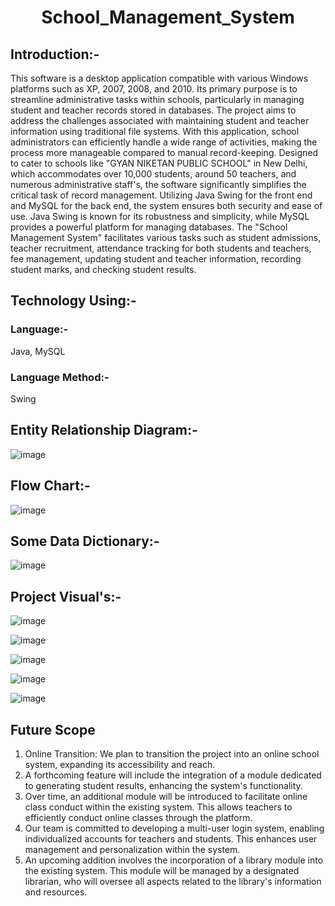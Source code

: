 <h1 align="center">School_Management_System</h1>

<h2>Introduction:-</h2>
This software is a desktop application compatible with various Windows platforms such as XP, 
2007, 2008, and 2010. Its primary purpose is to streamline administrative tasks within schools, 
particularly in managing student and teacher records stored in databases.
The project aims to address the challenges associated with maintaining student and teacher 
information using traditional file systems. With this application, school administrators can 
efficiently handle a wide range of activities, making the process more manageable compared to 
manual record-keeping.
Designed to cater to schools like "GYAN NIKETAN PUBLIC SCHOOL" in New Delhi, which 
accommodates over 10,000 students, around 50 teachers, and numerous administrative staff's, 
the software significantly simplifies the critical task of record management.
Utilizing Java Swing for the front end and MySQL for the back end, the system ensures both 
security and ease of use. Java Swing is known for its robustness and simplicity, while MySQL 
provides a powerful platform for managing databases.
The "School Management System" facilitates various tasks such as student admissions, teacher 
recruitment, attendance tracking for both students and teachers, fee management, updating 
student and teacher information, recording student marks, and checking student results.

<h2>Technology Using:-</h2>
<h3>Language:-</h3>
Java, MySQL
<h3> Language Method:-</h3>
Swing
<h2>Entity Relationship Diagram:-</h2>

![image](https://github.com/user-attachments/assets/67a4a180-aa21-4987-b87d-227341f4a4e7)

<h2>Flow Chart:-</h2>

![image](https://github.com/user-attachments/assets/2c567fcb-cc05-4c2c-88b6-542eeba710ac)

<h2>Some Data Dictionary:-</h2>

![image](https://github.com/user-attachments/assets/00068141-33f8-4d3f-bb73-c647d006a5b5)

<h2>Project Visual's:-</h2>

![image](https://github.com/user-attachments/assets/5872f0fd-5fe5-40c5-94ce-94ebf79fddb5)

![image](https://github.com/user-attachments/assets/1c0d5e94-5662-4986-8c78-c0457547b6da)

![image](https://github.com/user-attachments/assets/36d023bc-646a-42f8-aeb1-61ac68715f66)

![image](https://github.com/user-attachments/assets/9953c8e1-8918-4f46-96f6-7899a2389728)

![image](https://github.com/user-attachments/assets/01843fdd-1f78-42c6-81f9-f2117591aaba)

<h2>Future Scope</h2>

1. Online Transition: We plan to transition the project into an online school system, 
expanding its accessibility and reach.
2. A forthcoming feature will include the integration of a 
module dedicated to generating student results, enhancing the system's functionality.
3. Over time, an additional module will be introduced to 
facilitate online class conduct within the existing system. This allows teachers to 
efficiently conduct online classes through the platform.
4. Our team is committed to developing a multi-user login system, 
enabling individualized accounts for teachers and students. This enhances user 
management and personalization within the system.
5. An upcoming addition involves the incorporation of a library module 
into the existing system. This module will be managed by a designated librarian, who 
will oversee all aspects related to the library's information and resources.


